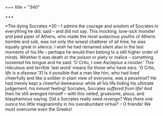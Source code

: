 +++
title = "340"

+++

*The dying Socrates.*30 – I admire the courage and wisdom of Socrates in everything he did, said – and did not say. This mocking, love-sick monster and pied piper of Athens, who made the most audacious youths of Athens tremble and sob, was not only the wisest chatterer of all time; he was equally great in silence. I wish he had remained silent also in the last moments of his life – perhaps he would then belong to a still higher order of minds. Whether it was death or the poison or piety or malice – something loosened his tongue and he said: ‘O Crito, I owe Asclepius a rooster.’ This ridiculous and terrible ‘last word’ means for those who have ears: ‘O Crito, *life is a disease*.’31 Is it possible that a man like him, who had lived cheerfully and like a soldier in plain view of everyone, was a pessimist? He had merely kept a cheerful demeanour while all his life hiding his ultimate judgement, his inmost feeling\! Socrates, Socrates *suffered from life\!* And then he still avenged himself – with this veiled, gruesome, pious, and blasphemous saying. Did a Socrates really need *revenge?* Was there one ounce too little magnanimity in his overabundant virtue? – O friends\! We must overcome even the Greeks\!


